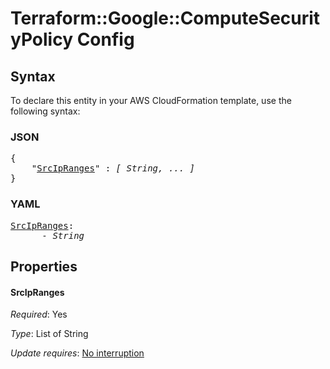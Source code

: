 # Terraform::Google::ComputeSecurityPolicy Config

## Syntax

To declare this entity in your AWS CloudFormation template, use the following syntax:

### JSON

<pre>
{
    "<a href="#srcipranges" title="SrcIpRanges">SrcIpRanges</a>" : <i>[ String, ... ]</i>
}
</pre>

### YAML

<pre>
<a href="#srcipranges" title="SrcIpRanges">SrcIpRanges</a>: <i>
      - String</i>
</pre>

## Properties

#### SrcIpRanges

_Required_: Yes

_Type_: List of String

_Update requires_: [No interruption](https://docs.aws.amazon.com/AWSCloudFormation/latest/UserGuide/using-cfn-updating-stacks-update-behaviors.html#update-no-interrupt)

